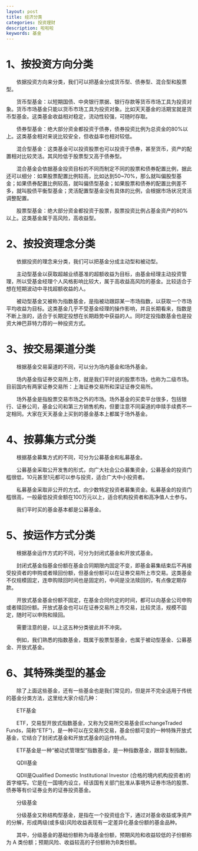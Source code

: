 ```yaml
---
layout: post
title: 经济分类
categories: 投资理财
description: 啦啦啦
keywords: 基金
---
```

# 1、按投资方向分类

　　依据投资方向来分类，我们可以把基金分成货币型、债券型、混合型和股票型。

　　货币型基金：以短期国债、中央银行票据、银行存款等货币市场工具为投资对象。货币市场基金只能以货币市场工具为投资对象。比如天天基金的活期宝就是货币型基金。这类基金收益相对稳定，流动性较强，可随时存取。

　　债券型基金：绝大部分资金都投资于债券，债券投资比例为总资金的80%以上。这类基金相对来说比较安全，但收益率也相对较低。

　　混合型基金：这类基金可以投资股票也可以投资于债券，甚至货币，资产的配置相对比较灵活。其风险低于股票型又高于债券型。

　　混合基金会依据基金投资目标的不同而制定不同的股票和债券配置比例，据此还可以细分：如果股票配置比例较高，比如达到50~70%，那么就叫偏股型基金；如果债券配置比例较高，就叫偏债型基金；如果股票和债券的配置比例差不多，就叫股债平衡型基金；灵活配置型基金没有具体的比例，会根据市场状况灵活调整配置。

　　股票型基金：绝大部分资金都投资于股票，股票投资比例占基金资产的80%以上。这类基金属于高风险，高收益型。

#  2、按投资理念分类

　　依据投资的理念来分类，我们可以把基金分成主动型和被动型。

　　主动型基金以获取超越业绩基准的超额收益为目标，由基金经理主动投资管理，所以受基金经理个人风格影响比较大，属于高收益高风险的基金。比较适合于想在短期波动中寻找超额收益的人。

　　被动型基金又被称为指数基金，是指被动跟踪某一市场指数，以获取一个市场平均收益为目标。这类基金几乎不受基金经理的操作影响，并且长期看来，指数是不断上涨的，适合于长期定投想在长期趋势中获益的人。同时定投指数基金也是投资大神巴菲特力荐的一种投资方式。

#  3、按交易渠道分类

　　根据基金交易渠道的不同，可以分为场内基金和场外基金。

　　场内基金指证券交易所上市，就是我们平时说的股票市场，也称为二级市场。目前国内有两家证券交易所：上海证券交易所和深证证券交易所。

　　场外基金是指股票交易市场之外的市场。场外基金的买卖平台很多，包括银行、证券公司，基金公司和第三方销售机构，但要注意不同渠道的申赎手续费不一定相同。大家在天天基金上买到的基金基本上都属于场外基金。

#  4、按募集方式分类

　　根据基金募集方式的不同，可分为公募基金和私募基金。

　　公募基金采取公开发售的形式，向广大社会公众募集资金，公募基金的投资门槛很低，10元甚至1元都可以参与投资，适合广大中小投资者。

　　私募基金采取非公开的方式，向少数特定投资者募集资金。私募基金的投资门槛很高，一般最低投资金额在100万元以上，适合机构投资者和高净值人士参与。

　　我们平时买的基金基本都是公募基金。

#  5、按运作方式分类

　　根据基金运作方式的不同，可分为封闭式基金和开放式基金。

　　封闭式基金指基金份额在基金合同期限内固定不变，即基金募集结束后不再接受投资者的申购或者赎回份额，但基金份额可以在证券交易所上市交易。这类基金不仅规模固定，连申购赎回时间也是固定的，中间是没法赎回的，有点像定期存款。

　　开放式基金基金份额不固定，在基金合同约定的时间，都可以向基金公司申购或者赎回份额。开放式基金也可以在证券交易所上市交易，比较灵活，规模不固定，随时可以申购和赎回。

　　需要注意的是，以上这五种分类彼此并不冲突。

　　例如，我们熟悉的指数基金，既属于股票型基金，也属于被动型基金、公募基金、开放式基金。

#  6、其特殊类型的基金

　　除了上面这些基金，还有一些基金也是我们常见的，但是并不完全适用于传统的基金分类方法，这里给大家介绍几种：

　　ETF基金

　　ETF，交易型开放式指数基金，又称为交易所交易基金(ExchangeTraded Funds，简称“ETF”)，是一种可以在交易所交易，基金份额可变的一种特殊开放式基金，它结合了封闭式基金和开放式基金的运作特点。

　　ETF基金是一种“被动式管理型”指数基金，是一种指数基金，跟踪复制指数。

　　QDII基金

　　QDII是Qualified Domestic Institutional Investor (合格的境内机构投资者)的首字缩写。它是在一国境内设立，经该国有关部门批准从事境外证券市场的股票、债券等有价证券业务的证券投资基金。

　　分级基金

　　分级基金又称结构型基金，是指在一个投资组合下，通过对基金收益或净资产的分解，形成两级(或多级)风险收益表现有一定差异化基金份额的基金品种。

　　其中，分级基金的基础份额称为母基金份额，预期风险和收益较低的子份额称为 A 类份额；预期风险、收益较高的子份额称为B类份额。

